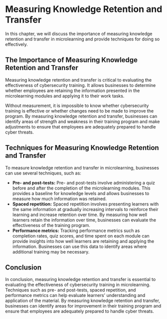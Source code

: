 # Measuring Knowledge Retention and Transfer

In this chapter, we will discuss the importance of measuring knowledge retention and transfer in microlearning and provide techniques for doing so effectively.

The Importance of Measuring Knowledge Retention and Transfer
------------------------------------------------------------

Measuring knowledge retention and transfer is critical to evaluating the effectiveness of cybersecurity training. It allows businesses to determine whether employees are retaining the information presented in the microlearning modules and applying it to their work tasks.

Without measurement, it is impossible to know whether cybersecurity training is effective or whether changes need to be made to improve the program. By measuring knowledge retention and transfer, businesses can identify areas of strength and weakness in their training program and make adjustments to ensure that employees are adequately prepared to handle cyber threats.

Techniques for Measuring Knowledge Retention and Transfer
---------------------------------------------------------

To measure knowledge retention and transfer in microlearning, businesses can use several techniques, such as:

* **Pre- and post-tests:** Pre- and post-tests involve administering a quiz before and after the completion of the microlearning modules. This provides a baseline for knowledge levels and allows businesses to measure how much information was retained.
* **Spaced repetition:** Spaced repetition involves presenting learners with the same information at gradually increasing intervals to reinforce their learning and increase retention over time. By measuring how well learners retain the information over time, businesses can evaluate the effectiveness of the training program.
* **Performance metrics:** Tracking performance metrics such as completion rates, quiz scores, and time spent on each module can provide insights into how well learners are retaining and applying the information. Businesses can use this data to identify areas where additional training may be necessary.

Conclusion
----------

In conclusion, measuring knowledge retention and transfer is essential to evaluating the effectiveness of cybersecurity training in microlearning. Techniques such as pre- and post-tests, spaced repetition, and performance metrics can help evaluate learners' understanding and application of the material. By measuring knowledge retention and transfer, businesses can identify areas for improvement in their training program and ensure that employees are adequately prepared to handle cyber threats.
